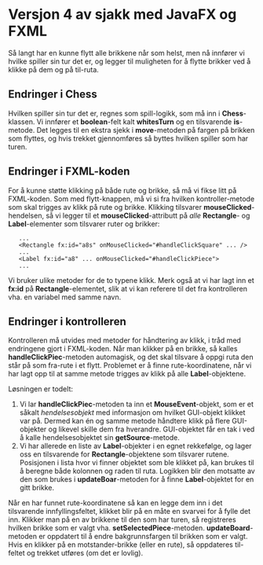 # Versjon 4 av sjakk med JavaFX og FXML

Så langt har en kunne flytt alle brikkene når som helst, men nå innfører vi hvilke spiller sin tur det er, og legger til muligheten for å flytte brikker ved å klikke på dem og på til-ruta.

## Endringer i Chess

Hvilken spiller sin tur det er, regnes som spill-logikk, som må inn i **Chess**-klassen. Vi innfører et **boolean**-felt kalt **whitesTurn** og en tilsvarende **is**-metode. Det legges til en ekstra sjekk i **move**-metoden på fargen på brikken som flyttes, og hvis trekket gjennomføres så byttes hvilken spiller som har turen.

## Endringer i FXML-koden

For å kunne støtte klikking på både rute og brikke, så må vi fikse litt på FXML-koden. Som med flytt-knappen, må vi si fra hvilken kontroller-metode som skal trigges av klikk på rute og brikke. Klikking tilsvarer **mouseClicked**-hendelsen, så vi legger til et **mouseClicked**-attributt på *alle* **Rectangle**- og **Label**-elementer som tilsvarer ruter og brikker:

```fxml
   ...
   <Rectangle fx:id="a8s" onMouseClicked="#handleClickSquare" ... />
   ...
   <Label fx:id="a8" ... onMouseClicked="#handleClickPiece">
   ...
```
Vi bruker ulike metoder for de to typene klikk. Merk også at vi har lagt inn et **fx:id** på **Rectangle**-elementet, slik at vi kan referere til det fra kontrolleren vha. en variabel med samme navn.

## Endringer i kontrolleren

Kontrolleren må utvides med metoder for håndtering av klikk, i tråd med endringene gjort i FXML-koden. Når man klikker på en brikke, så kalles **handleClickPiec**-metoden automagisk, og det skal tilsvare å oppgi ruta den står på som fra-rute i et flytt. Problemet er å finne rute-koordinatene, når vi har lagt opp til at samme metode trigges av klikk på alle **Label**-objektene.

Løsningen er todelt:
1. Vi lar **handleClickPiec**-metoden ta inn et **MouseEvent**-objekt, som er et såkalt *hendelsesobjekt* med informasjon om hvilket GUI-objekt klikket var på. Dermed kan én og samme metode håndtere klikk på flere GUI-objekter og likevel skille dem fra hverandre. GUI-objektet får en tak i ved å kalle hendelsesobjektet sin **getSource**-metode.
2. Vi har allerede en liste av **Label**-objekter i en egnet rekkefølge, og lager oss en tilsvarende for **Rectangle**-objektene som tilsvarer rutene. Posisjonen i lista hvor vi finner objektet som ble klikket på, kan brukes til å beregne både kolonnen og raden til ruta. Logikken blir den motsatte av den som brukes i **updateBoar**-metoden for å finne **Label**-objektet for en gitt brikke.

Når en har funnet rute-koordinatene så kan en legge dem inn i det tilsvarende innfyllingsfeltet, klikket blir på en måte en svarvei for å fylle det inn. Klikker man på en av brikkene til den som har turen, så registreres hvilken brikke som er valgt vha. **setSelectedPiece**-metoden. **updateBoard**-metoden er oppdatert til å endre bakgrunnsfargen til brikken som er valgt. Hvis en klikker på en motstander-brikke (eller en rute), så oppdateres til-feltet og trekket utføres (om det er lovlig).
